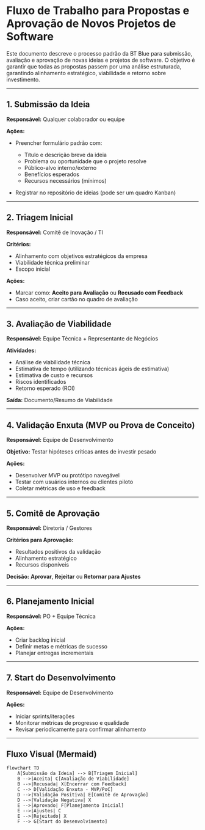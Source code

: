 # Fluxo de Trabalho para Propostas e Aprovação de Novos Projetos de Software

Este documento descreve o processo padrão da BT Blue para submissão, avaliação e aprovação de novas ideias e projetos de software. O objetivo é garantir que todas as propostas passem por uma análise estruturada, garantindo alinhamento estratégico, viabilidade e retorno sobre investimento.

---

## **1. Submissão da Ideia**

**Responsável:** Qualquer colaborador ou equipe

**Ações:**

* Preencher formulário padrão com:

  * Título e descrição breve da ideia
  * Problema ou oportunidade que o projeto resolve
  * Público-alvo interno/externo
  * Benefícios esperados
  * Recursos necessários (mínimos)
* Registrar no repositório de ideias (pode ser um quadro Kanban)

---

## **2. Triagem Inicial**

**Responsável:** Comitê de Inovação / TI

**Critérios:**

* Alinhamento com objetivos estratégicos da empresa
* Viabilidade técnica preliminar
* Escopo inicial

**Ações:**

* Marcar como: **Aceito para Avaliação** ou **Recusado com Feedback**
* Caso aceito, criar cartão no quadro de avaliação

---

## **3. Avaliação de Viabilidade**

**Responsável:** Equipe Técnica + Representante de Negócios

**Atividades:**

* Análise de viabilidade técnica
* Estimativa de tempo (utilizando técnicas ágeis de estimativa)
* Estimativa de custo e recursos
* Riscos identificados
* Retorno esperado (ROI)

**Saída:** Documento/Resumo de Viabilidade

---

## **4. Validação Enxuta (MVP ou Prova de Conceito)**

**Responsável:** Equipe de Desenvolvimento

**Objetivo:** Testar hipóteses críticas antes de investir pesado

**Ações:**

* Desenvolver MVP ou protótipo navegável
* Testar com usuários internos ou clientes piloto
* Coletar métricas de uso e feedback

---

## **5. Comitê de Aprovação**

**Responsável:** Diretoria / Gestores

**Critérios para Aprovação:**

* Resultados positivos da validação
* Alinhamento estratégico
* Recursos disponíveis

**Decisão:** **Aprovar**, **Rejeitar** ou **Retornar para Ajustes**

---

## **6. Planejamento Inicial**

**Responsável:** PO + Equipe Técnica

**Ações:**

* Criar backlog inicial
* Definir metas e métricas de sucesso
* Planejar entregas incrementais

---

## **7. Start do Desenvolvimento**

**Responsável:** Equipe de Desenvolvimento

**Ações:**

* Iniciar sprints/iterações
* Monitorar métricas de progresso e qualidade
* Revisar periodicamente para confirmar alinhamento

---

## **Fluxo Visual (Mermaid)**

```mermaid
flowchart TD
    A[Submissão da Ideia] --> B[Triagem Inicial]
    B -->|Aceita| C[Avaliação de Viabilidade]
    B -->|Recusada| X[Encerrar com Feedback]
    C --> D[Validação Enxuta - MVP/PoC]
    D -->|Validação Positiva| E[Comitê de Aprovação]
    D -->|Validação Negativa| X
    E -->|Aprovado| F[Planejamento Inicial]
    E -->|Ajustes| C
    E -->|Rejeitado| X
    F --> G[Start do Desenvolvimento]
```
